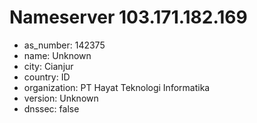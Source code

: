# Nameserver 103.171.182.169

* as_number: 142375
* name: Unknown
* city: Cianjur
* country: ID
* organization: PT Hayat Teknologi Informatika
* version: Unknown
* dnssec: false
